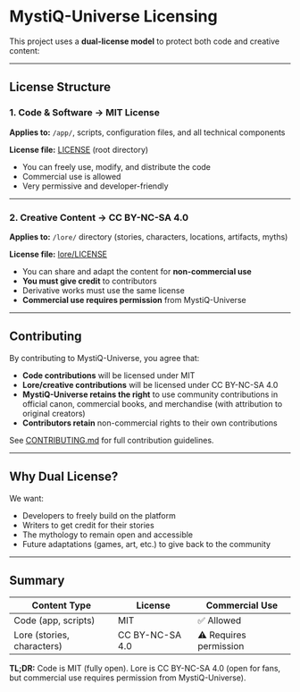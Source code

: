 # MystiQ-Universe Licensing

This project uses a **dual-license model** to protect both code and creative content:

---

## License Structure

### 1. Code & Software → **MIT License**
**Applies to:** `/app/`, scripts, configuration files, and all technical components

**License file:** [LICENSE](./LICENSE) (root directory)

- You can freely use, modify, and distribute the code
- Commercial use is allowed
- Very permissive and developer-friendly

---

### 2. Creative Content → **CC BY-NC-SA 4.0**
**Applies to:** `/lore/` directory (stories, characters, locations, artifacts, myths)

**License file:** [lore/LICENSE](./lore/LICENSE)

- You can share and adapt the content for **non-commercial use**
- **You must give credit** to contributors
- Derivative works must use the same license
- **Commercial use requires permission** from MystiQ-Universe

---

## Contributing

By contributing to MystiQ-Universe, you agree that:

- **Code contributions** will be licensed under MIT
- **Lore/creative contributions** will be licensed under CC BY-NC-SA 4.0
- **MystiQ-Universe retains the right** to use community contributions in official canon, commercial books, and merchandise (with attribution to original creators)
- **Contributors retain** non-commercial rights to their own contributions

See [CONTRIBUTING.md](./CONTRIBUTING.md) for full contribution guidelines.

---

## Why Dual License?

We want:
- Developers to freely build on the platform
- Writers to get credit for their stories
- The mythology to remain open and accessible
- Future adaptations (games, art, etc.) to give back to the community

---

## Summary

| Content Type | License | Commercial Use |
|--------------|---------|----------------|
| Code (app, scripts) | MIT | ✅ Allowed |
| Lore (stories, characters) | CC BY-NC-SA 4.0 | ⚠️ Requires permission |

**TL;DR:** Code is MIT (fully open). Lore is CC BY-NC-SA 4.0 (open for fans, but commercial use requires permission from MystiQ-Universe).
